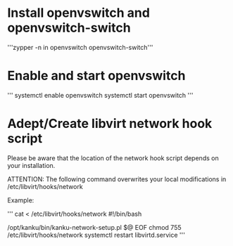 # Install openvswitch and openvswitch-switch

'''zypper -n in openvswitch openvswitch-switch'''

# Enable and start openvswitch
'''
systemctl enable openvswitch
systemctl start openvswitch
'''

# Adept/Create libvirt network hook script

Please be aware that the location of the network hook script depends on your installation.

ATTENTION: The following command overwrites your local modifications in /etc/libvirt/hooks/network

Example:

'''
cat <<EOF > /etc/libvirt/hooks/network
#!/bin/bash

/opt/kanku/bin/kanku-network-setup.pl \$@
EOF
chmod 755 /etc/libvirt/hooks/network
systemctl restart libvirtd.service
'''
